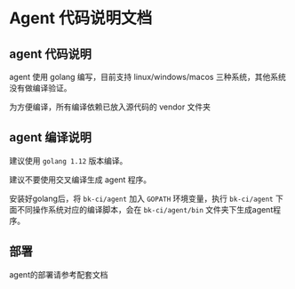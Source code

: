 # Agent 代码说明文档

## agent 代码说明
agent 使用 golang 编写，目前支持 linux/windows/macos 三种系统，其他系统没有做编译验证。

为方便编译，所有编译依赖已放入源代码的 vendor 文件夹

## agent 编译说明
建议使用 `golang 1.12` 版本编译。

建议不要使用交叉编译生成 agent 程序。

安装好golang后，将 `bk-ci/agent` 加入 `GOPATH` 环境变量，执行 `bk-ci/agent` 下面不同操作系统对应的编译脚本，会在 `bk-ci/agent/bin` 文件夹下生成agent程序。

## 部署
agent的部署请参考配套文档
